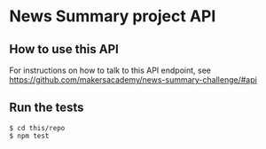 # News Summary project API

## How to use this API

For instructions on how to talk to this API endpoint, see https://github.com/makersacademy/news-summary-challenge/#api

## Run the tests

    $ cd this/repo
    $ npm test
